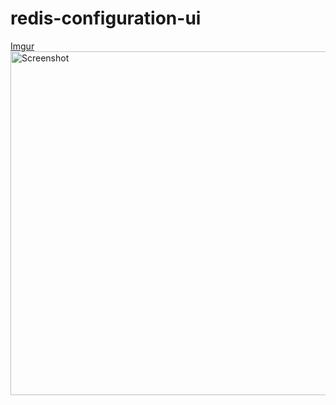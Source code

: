 # redis-configuration-ui
[Imgur](https://imgur.com/zBKULlu)
<img src="https://i.imgur.com/zBKULlu.png" width="550" title="Screenshot">
